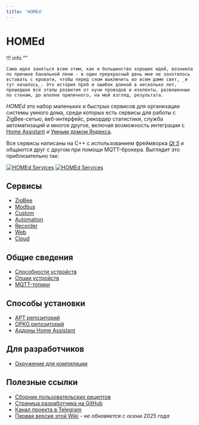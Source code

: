 ```yaml
---
title: 'HOMEd'
---
```


# HOMEd

!!! info ""

    Сама идея заняться всем этим, как и большинство хороших идей, возникла по причине банальной лени - в один преркрасный день мне не захотелось вставать с кровати, чтобы перед сном выключить во всем доме свет, _и тут началось_. Это история проб и ошибок длиной в несколько лет, прошедшая все этапы развития от кучи проводов и изоленты, развешенных по стенам, до вполне приличного, на мой взгляд, результата.

_HOMEd_ это набор маленьких и быстрых сервисов для организации системы умного дома, среди которых есть сервисы для работы с ZigBee-сетью, веб-интерфейс, рекордер статистики, служба автоматизаций и многое другое, включая возможность интеграции с [Home Assistant](https://www.home-assistant.io) и [Умным домом Яндекса](https://alice.yandex.ru/smart-home).

Все сервисы написаны на С++ с использованием фреймворка [_Qt 5_](https://doc.qt.io/qt-5) и общаются друг с другом при помощи MQTT-брокера. Выглядит это приблизительно так:

[![HOMEd Services](/assets/img/diagram/service-light.png#only-light)](/assets/img/diagram/service-light.png)
[![HOMEd Services](/assets/img/diagram/service-dark.png#only-dark)](/assets/img/diagram/service-dark.png)

## Сервисы

- [ZigBee](/zigbee/)
- [Modbus](/modbus/)
- [Custom](/custom/)
- [Automation](/automation/)
- [Recorder](/recorder/)
- [Web](/web/)
- [Cloud](/cloud/)

## Общие сведения

- [Способности устройств](/common/exposes/)
- [Опции устройств](/common/options/)
- [MQTT-топики](/common/topics/)

## Способы установки

- [APT репозиторий](/common/apt/)
- [OPKG репозиторий](/common/addons/)
- [Аддоны Home Assistant](/common/addons/)

## Для разработчиков

- [Окружение для компиляции](/common/build/)

## Полезные ссылки

- [Сборник пользовательских рецептов](https://community.homed.dev)
- [Страница разработчика на GitHub](https://github.com/u236)
- [Канал проекта в Telegram](https://t.me/homed_info)
- [Первая версия этой Wiki](https://mediawiki.homed.dev) - _не обновяется с осени 2025 года_

<!-- - [HOMEd Gateway Nano](/hardware/nano/) -->
<!-- - [HOMEd Gateway Pico](/hardware/pico/) -->
<!-- - [HOMEd Lua](/misc/lua/) -->

